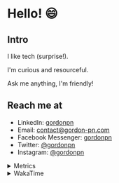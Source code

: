 # Hello! 😄

## Intro

I like tech (surprise!).

I'm curious and resourceful.

Ask me anything, I'm friendly!

## Reach me at

- LinkedIn: [gordonpn](https://www.linkedin.com/in/gordonpn/)
- Email: [contact@gordon-pn.com](mailto:contact@gordon-pn.com)
- Facebook Messenger: [gordonpn](https://www.messenger.com/t/Gordonpn)
- Twitter: [@gordonpn](https://twitter.com/Gordonpn)
- Instagram: [@gordonpn](https://www.instagram.com/gordonpn/)

<details>
  <summary>Metrics</summary>

  <img align="center" src="https://github.com/gordonpn/gordonpn/blob/master/github-metrics.svg" alt="GitHub Metrics">

</details>

<details>
  <summary>WakaTime</summary>

  <!--START_SECTION:waka-->
📊 **This Week I Spent My Time On** 

```text
💬 Programming Languages: 
Java                     7 hrs 4 mins        ████████████████░░░░░░░░░   62.59 % 
Brazil Dependency Config 1 hr 11 mins        ███░░░░░░░░░░░░░░░░░░░░░░   10.60 % 
TypeScript               1 hr 5 mins         ██░░░░░░░░░░░░░░░░░░░░░░░   09.73 % 
JSON                     39 mins             █░░░░░░░░░░░░░░░░░░░░░░░░   05.82 % 
Markdown                 27 mins             █░░░░░░░░░░░░░░░░░░░░░░░░   04.04 % 

🔥 Editors: 
IntelliJ                 11 hrs 10 mins      █████████████████████████   98.89 % 
VS Code                  7 mins              ░░░░░░░░░░░░░░░░░░░░░░░░░   01.11 % 
```


 Last Updated on 12/11/2023 10:17:30 UTC
<!--END_SECTION:waka-->
</details>
